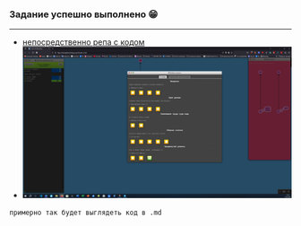 ### Задание успешно выполнено 😁

____

- [непосредственно репа с кодом](https://github.com/Walinlekranleey/MyFirstRepo)
- ![результат обучалки](gittest.png)

```
примерно так будет выглядеть код в .md
```

